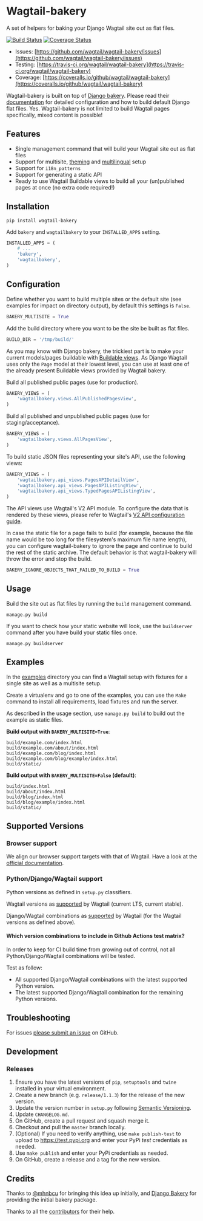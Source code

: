 # Wagtail-bakery

A set of helpers for baking your Django Wagtail site out as flat files.

[![Build Status](https://travis-ci.org/wagtail/wagtail-bakery.svg?branch=master)](https://travis-ci.org/wagtail/wagtail-bakery)
[![Coverage Status](https://coveralls.io/repos/github/wagtail/wagtail-bakery/badge.svg?branch=master)](https://coveralls.io/github/wagtail/wagtail-bakery?branch=master)

- Issues: [https://github.com/wagtail/wagtail-bakery/issues](https://github.com/wagtail/wagtail-bakery/issues)
- Testing: [https://travis-ci.org/wagtail/wagtail-bakery](https://travis-ci.org/wagtail/wagtail-bakery)
- Coverage: [https://coveralls.io/github/wagtail/wagtail-bakery](https://coveralls.io/github/wagtail/wagtail-bakery)

Wagtail-bakery is built on top of [Django bakery](https://github.com/datadesk/django-bakery). Please read their [documentation](https://django-bakery.readthedocs.io/en/latest/) for detailed configuration and how to build default Django flat files. Yes. Wagtail-bakery is not limited to build Wagtail pages specifically, mixed content is possible!

## Features

- Single management command that will build your Wagtail site out as flat files
- Support for multisite, [theming](https://github.com/wagtail/wagtail-themes) and [multilingual](http://docs.wagtail.io/en/latest/advanced_topics/i18n/index.html) setup
- Support for `i18n_patterns`
- Support for generating a static API
- Ready to use Wagtail Buildable views to build all your (un)published pages at once (no extra code required!)

## Installation

```
pip install wagtail-bakery
```

Add `bakery` and `wagtailbakery` to your `INSTALLED_APPS` setting.

```python
INSTALLED_APPS = (
    # ...
    'bakery',
    'wagtailbakery',
)
```

## Configuration

Define whether you want to build multiple sites or the default site (see examples for impact on directory output), by default this settings is `False`.

```python
BAKERY_MULTISITE = True
```

Add the build directory where you want to be the site be built as flat files.

```python
BUILD_DIR = '/tmp/build/'
```

As you may know with Django bakery, the trickiest part is to make your current models/pages buildable with [Buildable views](https://django-bakery.readthedocs.io/en/latest/buildableviews.html). As Django Wagtail uses only the `Page` model at their lowest level, you can use at least one of the already present Buildable views provided by Wagtail bakery.

Build all published public pages (use for production).

```python
BAKERY_VIEWS = (
	'wagtailbakery.views.AllPublishedPagesView',
)
```

Build all published and unpublished public pages (use for staging/acceptance).

```python
BAKERY_VIEWS = (
	'wagtailbakery.views.AllPagesView',
)
```

To build static JSON files representing your site's API, use the following views:

```python
BAKERY_VIEWS = (
	'wagtailbakery.api_views.PagesAPIDetailView',
	'wagtailbakery.api_views.PagesAPIListingView',
	'wagtailbakery.api_views.TypedPagesAPIListingView',
)
```

The API views use Wagtail's V2 API module. To configure the data that is rendered by these views, please refer to Wagtail's [V2 API configuration guide](http://docs.wagtail.io/en/stable/advanced_topics/api/v2/configuration.html).

In case the static file for a page fails to build (for example, because the file
name would be too long for the filesystem's maximum file name length), you can
configure wagtail-bakery to ignore the page and continue to build the rest of
the static archive. The default behavior is that wagtail-bakery will throw the
error and stop the build.

```py
BAKERY_IGNORE_OBJECTS_THAT_FAILED_TO_BUILD = True
```

## Usage

Build the site out as flat files by running the `build` management command.

```
manage.py build
```

If you want to check how your static website will look, use the `buildserver` command after you have build your static files once.

```
manage.py buildserver
```

## Examples

In the [examples](https://github.com/wagtail/wagtail-bakery/tree/master/examples) directory you can find a Wagtail setup with fixtures for a single site as well as a multisite setup.

Create a virtualenv and go to one of the examples, you can use the `Make` command to install all requirements, load fixtures and run the server.

As described in the usage section, use `manage.py build` to build out the example as static files.

**Build output with `BAKERY_MULTISITE=True`**:

```
build/example.com/index.html
build/example.com/about/index.html
build/example.com/blog/index.html
build/example.com/blog/example/index.html
build/static/
```

**Build output with `BAKERY_MULTISITE=False` (default)**:

```
build/index.html
build/about/index.html
build/blog/index.html
build/blog/example/index.html
build/static/
```

## Supported Versions

### Browser support

We align our browser support targets with that of Wagtail. Have a look at the [official documentation](http://docs.wagtail.io/en/latest/contributing/developing.html).

### Python/Django/Wagtail support

Python versions as defined in `setup.py` classifiers.

Wagtail versions as [supported](http://docs.wagtail.io/en/latest/releases/upgrading.html) by Wagtail (current LTS, current stable).

Django/Wagtail combinations as [supported](http://docs.wagtail.io/en/latest/releases/upgrading.html#compatible-django-python-versions) by Wagtail (for the Wagtail versions as defined above).

#### Which version combinations to include in Github Actions test matrix?

In order to keep for CI build time from growing out of control, not all Python/Django/Wagtail combinations will be tested.

Test as follow:

- All supported Django/Wagtail combinations with the latest supported Python version.
- The latest supported Django/Wagtail combination for the remaining Python versions.

## Troubleshooting

For issues [please submit an issue](https://github.com/wagtail/wagtail-bakery/issues/new) on GitHub.

## Development

### Releases

1. Ensure you have the latest versions of `pip`, `setuptools` and `twine` installed in your virtual environment.
1. Create a new branch (e.g. `release/1.1.3`) for the release of the new version.
1. Update the version number in `setup.py` following [Semantic Versioning](http://semver.org/spec/v2.0.0.html).
1. Update `CHANGELOG.md`.
1. On GitHub, create a pull request and squash merge it.
1. Checkout and pull the `master` branch locally.
1. (Optional) If you need to verify anything, use `make publish-test` to upload to https://test.pypi.org and enter your PyPi _test_ credentials as needed.
1. Use `make publish` and enter your PyPi credentials as needed.
1. On GitHub, create a release and a tag for the new version.

## Credits

Thanks to [@mhnbcu](https://github.com/mhnbcu/wagtailbakery) for bringing this
idea up initially, and [Django Bakery](https://github.com/datadesk/django-bakery)
for providing the initial bakery package.

Thanks to all the [contributors](https://github.com/wagtail/wagtail-bakery/graphs/contributors) for their help.
